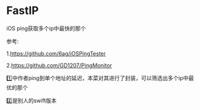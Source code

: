 # FastIP
iOS ping获取多个ip中最快的那个

参考:

1.https://github.com/6ag/iOSPingTester

2.https://github.com/GD1207/PingMonitor

1️⃣中作者ping到单个地址的延迟，本菜对其进行了封装，可以筛选出多个ip中最优的那个

2️⃣是别人的swift版本


